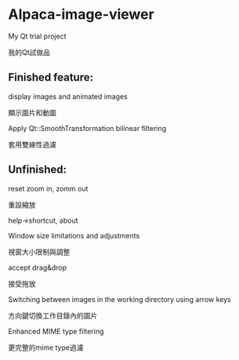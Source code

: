 # Alpaca-image-viewer
My Qt trial project

我的Qt試做品

## Finished feature:
display images and animated images

顯示圖片和動圖

Apply Qt::SmoothTransformation bilinear filtering

套用雙線性過濾

## Unfinished:
reset zoom in, zomm out

重設縮放

help->shortcut, about

Window size limitations and adjustments

視窗大小限制與調整

accept drag&drop

接受拖放

Switching between images in the working directory using arrow keys

方向鍵切換工作目錄內的圖片

Enhanced MIME type filtering

更完整的mime type過濾
